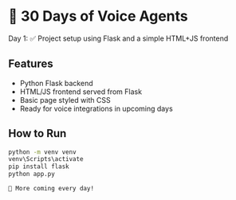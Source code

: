 # 🎤 30 Days of Voice Agents

Day 1: ✅ Project setup using Flask and a simple HTML+JS frontend

## Features
- Python Flask backend
- HTML/JS frontend served from Flask
- Basic page styled with CSS
- Ready for voice integrations in upcoming days

## How to Run

```bash
python -m venv venv
venv\Scripts\activate
pip install flask
python app.py

🚀 More coming every day!
